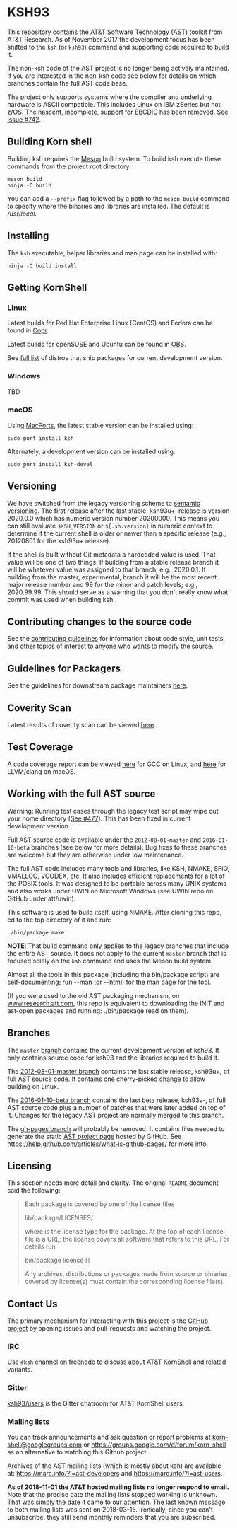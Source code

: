 # KSH93

This repository contains the AT&amp;T Software Technology (AST) toolkit
from AT&amp;T Research.  As of November 2017 the development focus has
been shifted to the `ksh` (or `ksh93`) command and supporting code required
to build it.

The non-ksh code of the AST project is no longer being actively
maintained. If you are interested in the non-ksh code see below for
details on which branches contain the full AST code base.

The project only supports systems where the compiler and underlying
hardware is ASCII compatible. This includes Linux on IBM zSeries but not
z/OS. The nascent, incomplete, support for EBCDIC has been removed. See
[issue #742](https://github.com/att/ast/issues/742).

## Building Korn shell

Building ksh requires the [Meson](http://mesonbuild.com/) build system. To
build ksh execute these commands from the project root directory:

```
meson build
ninja -C build
```

You can add a `--prefix` flag followed by a path to the `meson build` command
to specify where the binaries and libraries are installed. The default is
*/usr/local*.

## Installing

The `ksh` executable, helper libraries and man page can be installed with:

```
ninja -C build install
```

## Getting KornShell

### Linux
Latest builds for Red Hat Enterprise Linux (CentOS) and Fedora can be found in
[Copr](https://copr.fedorainfracloud.org/coprs/g/ksh/latest/).

Latest builds for openSUSE and Ubuntu can be found in
[OBS](https://build.opensuse.org/project/show/shells:ksh:new:latest).

See [full list](https://github.com/att/ast/wiki/Packages-for-Linux) of distros
that ship packages for current development version.

### Windows
TBD

### macOS
Using [MacPorts](https://www.macports.org), the latest stable version can be installed using:

```
sudo port install ksh
```

Alternately, a development version can be installed using:

```
sudo port install ksh-devel
```

## Versioning

We have switched from the legacy versioning scheme to
[semantic versioning](https://github.com/att/ast/issues/335). The first
release after the last stable, ksh93u+, release is version 2020.0.0 which has
numeric version number 20200000. This means you can still evaluate
`$KSH_VERSION` or `${.sh.version}` in numeric context to determine if the
current shell is older or newer than a specific release (e.g., 20120801 for
the ksh93u+ release).

If the shell is built without Git metadata a hardcoded value is used. That
value will be one of two things. If building from a stable release branch
it will be whatever value was assigned to that branch; e.g., 2020.0.1.
If building from the master, experimental, branch it will be the most
recent major release number and 99 for the minor and patch levels; e.g.,
2020.99.99. This should serve as a warning that you don't really know
what commit was used when building ksh.

## Contributing changes to the source code

See the
[contributing guidelines](https://github.com/att/ast/blob/master/CONTRIBUTING.md)
for information about code style, unit tests, and other topics of interest
to anyone who wants to modify the source.

## Guidelines for Packagers

See the guidelines for downstream package maintainers [here](https://github.com/att/ast/wiki/Guidelines-for-Packagers).

## Coverity Scan

Latest results of coverity scan can be viewed [here](https://scan.coverity.com/projects/ksh).

## Test Coverage

A code coverage report can be viewed
[here](http://situ.im/ast/coveragereport/) for GCC on Linux, and
[here](https://www.skepticism.us/ast/coveragereport/) for LLVM/clang on macOS.

## Working with the full AST source

Warning: Running test cases through the legacy test script may wipe out your home directory
([See #477](https://github.com/att/ast/issues/477)). This has been fixed in current
development version.

Full AST source code is available under the `2012-08-01-master` and
`2016-01-10-beta` branches (see below for more details). Bug fixes to
these branches are welcome but they are otherwise under low maintenance.

The full AST code includes many tools and libraries, like KSH, NMAKE, SFIO,
VMALLOC, VCODEX, etc. It also includes efficient replacements for a
lot of the POSIX tools.  It was designed to be portable across many UNIX
systems and also works under UWIN on Microsoft Windows (see UWIN repo on
GitHub under att/uwin).

This software is used to build itself, using NMAKE.
After cloning this repo, cd to the top directory of it and run:

```
./bin/package make
```

__NOTE__: That build command only applies to the legacy branches that include
the entire AST source. It does not apply to the current `master` branch that
is focused solely on the `ksh` command and uses the Meson build system.


Almost all the tools in this package (including the bin/package script) are
self-documenting; run <tool> --man (or --html) for the man page for the tool.

(If you were used to the old AST packaging mechanism, on www.research.att.com,
this repo is equivalent to downloading the INIT and ast-open packages and
running: ./bin/package read on them).

## Branches

The `master` [branch](https://github.com/att/ast/commits/master) contains
the current development version of ksh93. It only contains source code
for ksh93 and the libraries required to build it.

The [2012-08-01-master branch](https://github.com/att/ast/commits/2012-08-01-master)
contains the last stable release, ksh93u+,
of full AST source code. It contains one cherry-picked
[change](https://github.com/att/ast/commit/e79c29295092fe2b2282d134e2b7cce32ec9dcac)
to allow building on Linux.

The [2016-01-10-beta branch](https://github.com/att/ast/commits/2016-01-10-beta) contains
the last beta release, ksh93v-, of full AST source code plus a number of patches
that were later added on top of it. Changes for the legacy AST project are
normally merged to this branch.

The [gh-pages branch](https://github.com/att/ast/commits/gh-pages)
will probably be removed. It contains files needed to generate the static
[AST project page](https://att.github.io/ast/) hosted by GitHub. See
https://help.github.com/articles/what-is-github-pages/ for more info.

## Licensing

This section needs more detail and clarity. The original `README` document
said the following:

> Each package is covered by one of the license files
>
>   lib/package/LICENSES/<license>
>
> where <license> is the license type for the package.  At the top
> of each license file is a URL; the license covers all software that
> refers to this URL. For details run
>
>   bin/package license [<package>]
>
> Any archives, distributions or packages made from source or
> binaries covered by license(s) must contain the corresponding
> license file(s).

## Contact Us

The primary mechanism for interacting with this project is the [GitHub
project](https://github.com/att/ast/) by opening issues and pull-requests
and watching the project.

### IRC

Use `#ksh` channel on freenode to discuss about AT&T KornShell and related variants.

### Gitter

[ksh93/users](https://gitter.im/ksh93/users) is the Gitter chatroom for
AT&T KornShell users.

### Mailing lists

You can track announcements and ask question or
report problems at korn-shell@googlegroups.com or
https://groups.google.com/d/forum/korn-shell as an alternative to watching
this Github project.

Archives of the AST mailing lists (which is mostly about ksh) are available at:
https://marc.info/?l=ast-developers and https://marc.info/?l=ast-users.

__As of 2018-11-01 the AT&T hosted mailing lists no longer respond to
email.__ Note that the precise date the mailing lists stopped working
is unknown. That was simply the date it came to our attention. The last
known message to both mailing lists was sent on 2018-03-15. Ironically,
since you can't unsubscribe, they still send monthly reminders that you
are subscribed.
